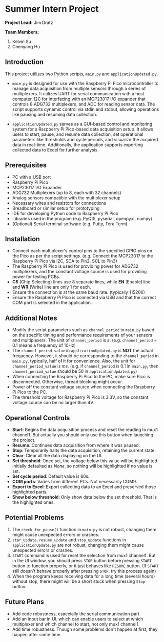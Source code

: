 # Summer Intern Project

**Project Lead:** Jim Dratz

**Team Members:**
1. Kelvin Su
2. Chenyang Hu

## Introduction
This project utilizes two Python scripts, `main.py` and `applicationUpdated.py`.

- `main.py` is designed for use with the Raspberry Pi Pico microcontroller to manage data acquisition from multiple sensors through a series of multiplexers. It utilizes UART for serial communication with a host computer, I2C for interfacing with an MCP23017 I/O expander that controls 8 ADG732 multiplexers, and ADC for reading sensor data. The script supports dynamic control via stdin and stdout, allowing operations like pausing and resuming data collection.

- `applicationUpdated.py` serves as a GUI-based control and monitoring system for a Raspberry Pi Pico-based data acquisition setup. It allows users to start, pause, and resume data collection, set operational parameters like thresholds and cycle periods, and visualize the acquired data in real-time. Additionally, the application supports exporting collected data to Excel for further analysis.

## Prerequisites
- PC with a USB port
- Raspberry Pi Pico
- MCP23017 I/O Expander
- ADG732 Multiplexers (up to 8, each with 32 channels)
- Analog sensors compatible with the multiplexer setup
- Necessary wires and resistors for connections
- Breadboard or similar setup for prototyping
- IDE for developing Python code to Raspberry Pi Pico
- Libraries used in the program (e.g. PyQt5, pyserial, openpyxl, numpy)
- (Optional) Serial terminal software (e.g. Putty, Tera Term)

## Installation
- Connect each multiplexer's control pins to the specified GPIO pins on the Pico as per the script settings. (e.g. Connect the MCP23017 to the Raspberry Pi Pico via I2C, SDA to Pin2, SCL to Pin3)
- The Raspberry Pi Pico is used for providing power for ADG732 multiplexers, and the constant voltage source is used for providing power for testing PCBs.
- **CS** (Chip Selecting) lines use 8 separate lines, while **EN** (Enable) line and **WR** (Write) line are only 1 for each.
- Ensure the connection is at the same baud rate. (typically 115200)
- Ensure the Raspberry Pi Pico is connected via USB and that the correct COM port is selected in the application.

## Additional Notes
- Modify the script parameters such as `channel_period` in `main.py` based on the specific timing and performance requirements of your sensors and multiplexers. The unit of `channel_period` is *s*. (e.g. `channel_period` = 0.1 means a frequency of 10Hz)
- The `channel_period_value` in `applicationUpdated.py` is **NOT** the actual frequency. However, it should be corresponding to the `channel_period` in `main.py`, typically, half of it for convenience. Also, the unit for `channel_period_value` is *ms*. (e.g. if `channel_period` is 0.1 in `main.py`, then `channel_period_value` should be 50 in `applicationUpdated.py`)
- When connecting the Raspberry Pi Pico to the PC, make sure Pico is disconnected. Otherwise, thread blocking might occur.
- Power off the constant voltage source when connecting the Raspberry Pi Pico to the PC.
- The threshold voltage for Raspberry Pi Pico is 3.3V, so the constant voltage source can be no larger than 4V

## Operational Controls
- **Start**: Begins the data acquisition process and reset the reading to mux1 channel1. But actually you should only use this button when launching the project.
- **Resume**: Continues data acquisition from where it was paused.
- **Stop**: Temporarily halts the data acquisition, retaining the current state.
- **Clear**: Clear all the data displaying on the UI.
- **Set threshold**: Once set, the voltage below this value will be highlighted. Initially defaulted as *None*, so nothing will be highlighted if no value is set.
- **Set cycle period**: Default value is 60s.
- **COM ports**: Varies from different PCs. Not necessarily COM9.
- **Export to Excel**: Export collecting data to an Excel and preserved those highlighted parts.
- **Show below threshold**: Only show data below the set threshold. That is the highlighted ones.

## Potential Problems
1. The `check_for_pause()` function in `main.py` is not robust, changing them might cause unexpected errors or crashes. 
2. `star_update`, `resume_update` and `stop_update` functions in `applicationUpdate.py` are not robust, changing them might cause unexpected errors or crashes.
3. `START` command is used for reset the selection from mux1 channel1. But in the UI window, you should press `STOP` button before pressing `START` button to function properly, or it just behaves like `RESUME` button. (If `START` still doesn't behave properly after pressing `STOP`, try this process again)
4. When the program keeps receiving data for a long time (several hours) without stop, there might will be a short stuck when pressing `Stop` button.

## Future Plans
- Add code robustness, especially the serial communication part. 
- Add an input bar in UI, which can enable users to select at which multiplexer and which channel to start, not only mux1 channel1. 
- Add time robustness. Though some problems don't happen at first, they happen after some time.
